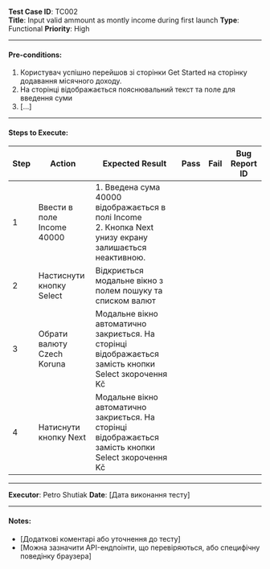 **Test Case ID**: TC002  
**Title**: Input valid ammount as montly income during first launch
**Type**: Functional
**Priority**: High  

---

#### Pre-conditions:

1. Користувач успішно перейшов зі сторінки Get Started на сторінку додавання місячного доходу.
2. На сторінці відображається пояснювальний текст та поле для введення суми 
3. [...]

---

#### Steps to Execute:

| Step | Action | Expected Result | Pass | Fail | Bug Report ID |
|------|--------|------------------|------|------|----------------|
| 1 | Ввести в поле Income 40000 | 1. Введена сума 40000 відображається в полі Income <br> 2. Кнопка Next унизу екрану залишається неактивною. |      |      |                |
| 2 | Настиснути кнопку Select | Відкриється модальне вікно з полем пошуку та списком валют |      |      |                |
| 3 | Обрати валюту Czech Koruna | Модальне вікно автоматично закриється. На сторінці відображається замість кнопки Select зкорочення Kč |      |      |                |
| 4 | Натиснути кнопку Next | Модальне вікно автоматично закриється. На сторінці відображається замість кнопки Select зкорочення Kč |      |      |                |

---

**Executor**: Petro Shutiak 
**Date**: [Дата виконання тесту]

---

#### Notes:
- [Додаткові коментарі або уточнення до тесту]
- [Можна зазначити API-ендпоінти, що перевіряються, або специфічну поведінку браузера]

